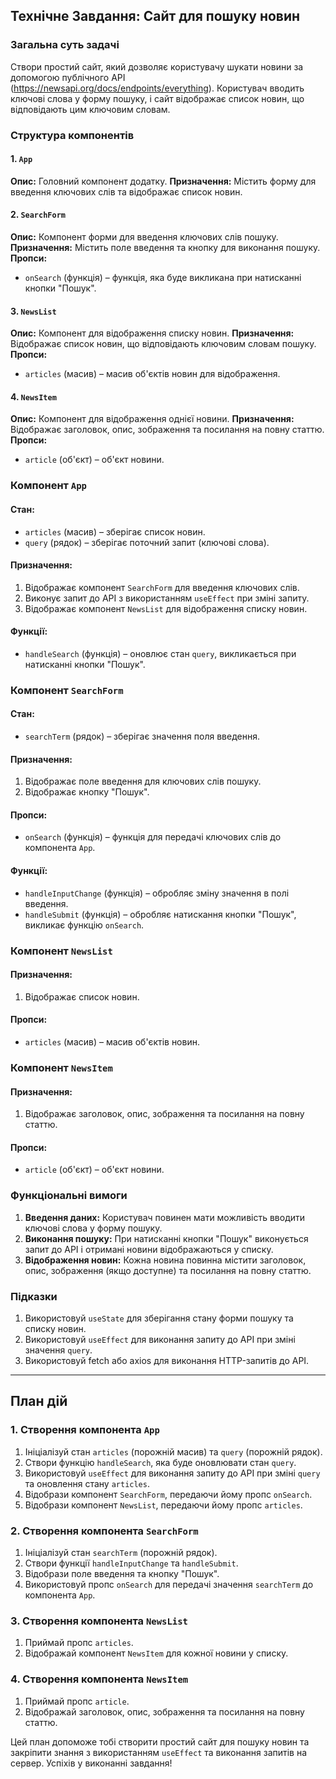 ## Технічне Завдання: Сайт для пошуку новин

### Загальна суть задачі

Створи простий сайт, який дозволяє користувачу шукати новини за допомогою публічного API (https://newsapi.org/docs/endpoints/everything). Користувач вводить ключові слова у форму пошуку, і сайт відображає список новин, що відповідають цим ключовим словам.

### Структура компонентів

#### 1. `App`

**Опис:** Головний компонент додатку.
**Призначення:** Містить форму для введення ключових слів та відображає список новин.

#### 2. `SearchForm`

**Опис:** Компонент форми для введення ключових слів пошуку.
**Призначення:** Містить поле введення та кнопку для виконання пошуку.
**Пропси:**

- `onSearch` (функція) – функція, яка буде викликана при натисканні кнопки "Пошук".

#### 3. `NewsList`

**Опис:** Компонент для відображення списку новин.
**Призначення:** Відображає список новин, що відповідають ключовим словам пошуку.
**Пропси:**

- `articles` (масив) – масив об'єктів новин для відображення.

#### 4. `NewsItem`

**Опис:** Компонент для відображення однієї новини.
**Призначення:** Відображає заголовок, опис, зображення та посилання на повну статтю.
**Пропси:**

- `article` (об'єкт) – об'єкт новини.

### Компонент `App`

#### Стан:

- `articles` (масив) – зберігає список новин.
- `query` (рядок) – зберігає поточний запит (ключові слова).

#### Призначення:

1. Відображає компонент `SearchForm` для введення ключових слів.
2. Виконує запит до API з використанням `useEffect` при зміні запиту.
3. Відображає компонент `NewsList` для відображення списку новин.

#### Функції:

- `handleSearch` (функція) – оновлює стан `query`, викликається при натисканні кнопки "Пошук".

### Компонент `SearchForm`

#### Стан:

- `searchTerm` (рядок) – зберігає значення поля введення.

#### Призначення:

1. Відображає поле введення для ключових слів пошуку.
2. Відображає кнопку "Пошук".

#### Пропси:

- `onSearch` (функція) – функція для передачі ключових слів до компонента `App`.

#### Функції:

- `handleInputChange` (функція) – обробляє зміну значення в полі введення.
- `handleSubmit` (функція) – обробляє натискання кнопки "Пошук", викликає функцію `onSearch`.

### Компонент `NewsList`

#### Призначення:

1. Відображає список новин.

#### Пропси:

- `articles` (масив) – масив об'єктів новин.

### Компонент `NewsItem`

#### Призначення:

1. Відображає заголовок, опис, зображення та посилання на повну статтю.

#### Пропси:

- `article` (об'єкт) – об'єкт новини.

### Функціональні вимоги

1. **Введення даних:** Користувач повинен мати можливість вводити ключові слова у форму пошуку.
2. **Виконання пошуку:** При натисканні кнопки "Пошук" виконується запит до API і отримані новини відображаються у списку.
3. **Відображення новин:** Кожна новина повинна містити заголовок, опис, зображення (якщо доступне) та посилання на повну статтю.

### Підказки

1. Використовуй `useState` для зберігання стану форми пошуку та списку новин.
2. Використовуй `useEffect` для виконання запиту до API при зміні значення `query`.
3. Використовуй fetch або axios для виконання HTTP-запитів до API.

---

## План дій

### 1. Створення компонента `App`

1. Ініціалізуй стан `articles` (порожній масив) та `query` (порожній рядок).
2. Створи функцію `handleSearch`, яка буде оновлювати стан `query`.
3. Використовуй `useEffect` для виконання запиту до API при зміні `query` та оновлення стану `articles`.
4. Відобрази компонент `SearchForm`, передаючи йому пропс `onSearch`.
5. Відобрази компонент `NewsList`, передаючи йому пропс `articles`.

### 2. Створення компонента `SearchForm`

1. Ініціалізуй стан `searchTerm` (порожній рядок).
2. Створи функції `handleInputChange` та `handleSubmit`.
3. Відобрази поле введення та кнопку "Пошук".
4. Використовуй пропс `onSearch` для передачі значення `searchTerm` до компонента `App`.

### 3. Створення компонента `NewsList`

1. Приймай пропс `articles`.
2. Відображай компонент `NewsItem` для кожної новини у списку.

### 4. Створення компонента `NewsItem`

1. Приймай пропс `article`.
2. Відображай заголовок, опис, зображення та посилання на повну статтю.

Цей план допоможе тобі створити простий сайт для пошуку новин та закріпити знання з використанням `useEffect` та виконання запитів на сервер. Успіхів у виконанні завдання!
